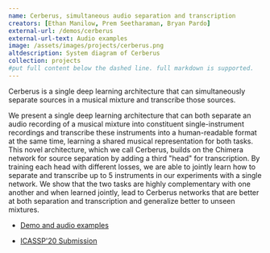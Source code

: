 ```yaml
---
name: Cerberus, simultaneous audio separation and transcription
creators: [Ethan Manilow, Prem Seetharaman, Bryan Pardo]
external-url: /demos/cerberus
external-url-text: Audio examples
image: /assets/images/projects/cerberus.png
altdescription: System diagram of Cerberus
collection: projects
#put full content below the dashed line. full markdown is supported.
---
```


Cerberus is a single deep learning architecture that can simultaneously separate sources in a musical mixture and transcribe those sources.

We present a single deep learning architecture that can both separate an audio recording of a musical mixture into constituent single-instrument recordings and transcribe these instruments into a human-readable format at the same time, learning a shared musical representation for both tasks. This novel architecture, which we call Cerberus, builds on the Chimera network for source separation by adding a third "head" for transcription. By training each head with different losses, we are able to jointly learn how to separate and transcribe up to 5 instruments in our experiments with a single network. We show that the two tasks are highly complementary with one another and when learned jointly, lead to Cerberus networks that are better at both separation and transcription and generalize better to unseen mixtures.

- [Demo and audio examples](/demos/cerberus)

- [ICASSP'20 Submission](https://arxiv.org/abs/1910.12621)